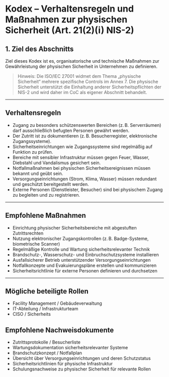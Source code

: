 # Kodex – Verhaltensregeln und Maßnahmen zur physischen Sicherheit (Art. 21(2)(i) NIS-2)

## 1. Ziel des Abschnitts  
Ziel dieses Kodex ist es, organisatorische und technische Maßnahmen zur Gewährleistung der physischen Sicherheit in Unternehmen zu definieren.

> Hinweis: Die ISO/IEC 27001 widmet dem Thema „physische Sicherheit“ mehrere spezifische Controls im Annex 7. Die physische Sicherheit unterstützt die Einhaltung anderer Sicherheitspflichten der NIS-2 und wird daher im CoC als eigener Abschnitt behandelt.

---

## Verhaltensregeln

- Zugang zu besonders schützenswerten Bereichen (z. B. Serverräumen) darf ausschließlich befugten Personen gewährt werden.
- Der Zutritt ist zu dokumentieren (z. B. Besucherregister, elektronische Zugangssysteme).
- Sicherheitseinrichtungen wie Zugangssysteme sind regelmäßig auf Funktion zu prüfen.
- Bereiche mit sensibler Infrastruktur müssen gegen Feuer, Wasser, Diebstahl und Vandalismus gesichert sein.
- Notfallmaßnahmen bei physischen Sicherheitsereignissen müssen bekannt und geübt sein.
- Versorgungseinrichtungen (Strom, Klima, Wasser) müssen redundant und geschützt bereitgestellt werden.
- Externe Personen (Dienstleister, Besucher) sind bei physischem Zugang zu begleiten und zu registrieren.

---

## Empfohlene Maßnahmen

- Einrichtung physischer Sicherheitsbereiche mit abgestuften Zutrittsrechten
- Nutzung elektronischer Zugangskontrollen (z. B. Badge-Systeme, biometrische Scanner)
- Regelmäßige Kontrolle und Wartung sicherheitsrelevanter Technik
- Brandschutz-, Wasserschutz- und Einbruchschutzsysteme installieren
- Ausfallsicherer Betrieb unterstützender Versorgungseinrichtungen
- Notfallkonzepte und Evakuierungspläne erstellen und kommunizieren
- Sicherheitsrichtlinie für externe Personen definieren und durchsetzen

---

## Mögliche beteiligte Rollen

- Facility Management / Gebäudeverwaltung  
- IT-Abteilung / Infrastrukturteam  
- CISO / Sicherheits

## Empfohlene Nachweisdokumente

- Zutrittsprotokolle / Besucherliste  
- Wartungsdokumentation sicherheitsrelevanter Systeme  
- Brandschutzkonzept / Notfallplan  
- Übersicht über Versorgungseinrichtungen und deren Schutzstatus  
- Sicherheitsrichtlinien für physische Infrastruktur  
- Schulungsnachweise zu physischer Sicherheit für relevante Rollen
